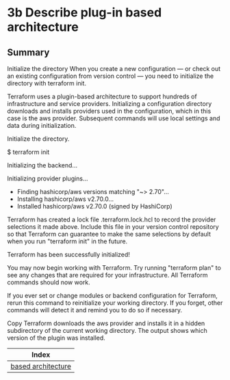 # 3b Describe plug-in based architecture

## Summary

Initialize the directory
When you create a new configuration — or check out an existing configuration from version control — you need to initialize the directory with terraform init.

Terraform uses a plugin-based architecture to support hundreds of infrastructure and service providers. Initializing a configuration directory downloads and installs providers used in the configuration, which in this case is the aws provider. Subsequent commands will use local settings and data during initialization.

Initialize the directory.

$ terraform init

Initializing the backend...

Initializing provider plugins...
- Finding hashicorp/aws versions matching "~> 2.70"...
- Installing hashicorp/aws v2.70.0...
- Installed hashicorp/aws v2.70.0 (signed by HashiCorp)

Terraform has created a lock file .terraform.lock.hcl to record the provider
selections it made above. Include this file in your version control repository
so that Terraform can guarantee to make the same selections by default when
you run "terraform init" in the future.

Terraform has been successfully initialized!

You may now begin working with Terraform. Try running "terraform plan" to see
any changes that are required for your infrastructure. All Terraform commands
should now work.

If you ever set or change modules or backend configuration for Terraform,
rerun this command to reinitialize your working directory. If you forget, other
commands will detect it and remind you to do so if necessary.

Copy
Terraform downloads the aws provider and installs it in a hidden subdirectory of the current working directory. The output shows which version of the plugin was installed.

| Index |
|:----------:|
|[based architecture](https://learn.hashicorp.com/tutorials/terraform/aws-build#initialize-the-directory)|